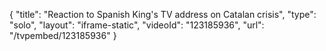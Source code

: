 {
    "title": "Reaction to Spanish King's TV address on Catalan crisis",
    "type": "solo",
    "layout": "iframe-static",
    "videoId": "123185936",
    "url": "\/tvpembed\/123185936"
}